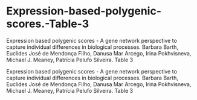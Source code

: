 # Expression-based-polygenic-scores.-Table-3
Expression based polygenic scores - A gene network perspective to capture individual differences in biological processes.  Barbara Barth, Euclides José de Mendonça Filho, Danusa Mar Arcego, Irina Pokhvisneva, Michael J. Meaney, Patrícia Pelufo Silveira. Table 3

Expression based polygenic scores - A gene network perspective to capture individual differences in biological processes. Barbara Barth, Euclides José de Mendonça Filho, Danusa Mar Arcego, Irina Pokhvisneva, Michael J. Meaney, Patrícia Pelufo Silveira. Table 3
